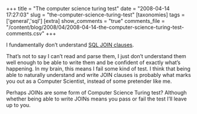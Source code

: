 +++
title = "The computer science turing test"
date = "2008-04-14 17:27:03"
slug = "the-computer-science-turing-test"
[taxonomies]
tags = ['general','sql']
[extra]
show_comments = "true"
comments_file = "/content/blog/2008/04/2008-04-14-the-computer-science-turing-test-comments.csv"
+++

I fundamentally don’t understand [SQL JOIN clauses](http://en.wikipedia.org/wiki/Join_(SQL)).

That’s not to say I can’t read and parse them, I just don’t understand them well enough to be able to write them and be confident of exactly what’s happening. In my brain, this means I fail some kind of test. I think that being able to naturally understand and write JOIN clauses is probably what marks you out as a Computer Scientist, instead of some pretender like me.

Perhaps JOINs are some form of Computer Science Turing test? Although whether being able to write JOINs means you pass or fail the test I’ll leave up to you.
